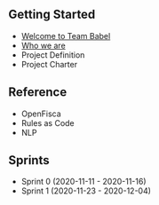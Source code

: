 ## Getting Started
- [Welcome to Team Babel](/wiki/welcome)
- [Who we are](https://github.com/code-for-canada/team-babel/wiki/team-info)
- Project Definition
- Project Charter

## Reference
- OpenFisca
- Rules as Code
- NLP

## Sprints
- Sprint 0 (2020-11-11 - 2020-11-16)
- Sprint 1 (2020-11-23 - 2020-12-04)
